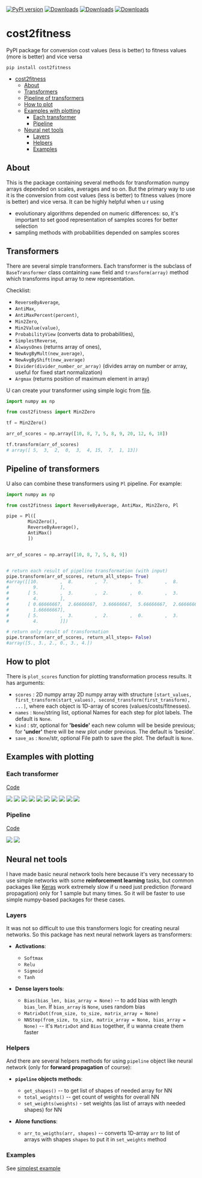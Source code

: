 [![PyPI
version](https://badge.fury.io/py/cost2fitness.svg)](https://pypi.org/project/cost2fitness/)
[![Downloads](https://pepy.tech/badge/cost2fitness)](https://pepy.tech/project/cost2fitness)
[![Downloads](https://pepy.tech/badge/cost2fitness/month)](https://pepy.tech/project/cost2fitness)
[![Downloads](https://pepy.tech/badge/cost2fitness/week)](https://pepy.tech/project/cost2fitness)

# cost2fitness

PyPI package for conversion cost values (less is better) to fitness values (more is better) and vice versa

```
pip install cost2fitness
```

- [cost2fitness](#cost2fitness)
  - [About](#about)
  - [Transformers](#transformers)
  - [Pipeline of transformers](#pipeline-of-transformers)
  - [How to plot](#how-to-plot)
  - [Examples with plotting](#examples-with-plotting)
    - [Each transformer](#each-transformer)
    - [Pipeline](#pipeline)
  - [Neural net tools](#neural-net-tools)
    - [Layers](#layers)
    - [Helpers](#helpers)
    - [Examples](#examples)

## About

This is the package containing several methods for transformation numpy arrays depended on scales, averages and so on. But the primary way to use it is the conversion from cost values (less is better) to fitness values (more is better) and vice versa. It can be highly helpful when u r using 

* evolutionary algorithms depended on numeric differences: so, it's important to set good representation of samples scores for better selection
* sampling methods with probabilities depended on samples scores 

## Transformers

There are several simple transformers. Each transformer is the subclass of `BaseTransformer` class containing `name` field and `transform(array)` method which transforms input array to new representation. 

Checklist:

* `ReverseByAverage`, 
* `AntiMax`, 
* `AntiMaxPercent(percent)`, 
* `Min2Zero`, 
* `Min2Value(value)`, 
* `ProbabilityView` (converts data to probabilities), 
* `SimplestReverse`, 
* `AlwaysOnes` (returns array of ones), 
* `NewAvgByMult(new_average)`,
* `NewAvgByShift(new_average)`
* `Divider(divider_number_or_array)` (divides array on number or array, useful for fixed start normalization)
* `Argmax` (returns position of maximum element in array)

U can create your transformer using simple logic from [file](cost2fitness/transformers.py).

```python
import numpy as np 

from cost2fitness import Min2Zero

tf = Min2Zero()

arr_of_scores = np.array([10, 8, 7, 5, 8, 9, 20, 12, 6, 18])

tf.transform(arr_of_scores)
# array([ 5,  3,  2,  0,  3,  4, 15,  7,  1, 13])
```

## Pipeline of transformers

U also can combine these transformers using `Pl` pipeline. For example:

```python
import numpy as np 

from cost2fitness import ReverseByAverage, AntiMax, Min2Zero, Pl

pipe = Pl([
        Min2Zero(),
        ReverseByAverage(),
        AntiMax()        
        ])


arr_of_scores = np.array([10, 8, 7, 5, 8, 9])


# return each result of pipeline transformation (with input)
pipe.transform(arr_of_scores, return_all_steps= True)
#array([[10.        ,  8.        ,  7.        ,  5.        ,  8.        ,
#         9.        ],
#       [ 5.        ,  3.        ,  2.        ,  0.        ,  3.        ,
#         4.        ],
#       [ 0.66666667,  2.66666667,  3.66666667,  5.66666667,  2.66666667,
#         1.66666667],
#       [ 5.        ,  3.        ,  2.        ,  0.        ,  3.        ,
#         4.        ]])

# return only result of transformation
pipe.transform(arr_of_scores, return_all_steps= False)
#array([5., 3., 2., 0., 3., 4.])

```

## How to plot

There is `plot_scores` function for plotting transformation process results. It has arguments:

* `scores` : 2D numpy array
       2D numpy array with structure `[start_values, first_transform(start_values), second_transform(first_transform), ...]`, where each object is 1D-array of scores (values/costs/fitnesses).
* `names` : `None`/string list, optional
        Names for each step for plot labels. The default is `None`.
* `kind` : str, optional
        for **'beside'** each new column will be beside previous; for **'under'** there will be new plot under previous. The default is 'beside'.
* `save_as` : `None`/str, optional
        File path to save the plot. The default is `None`.

## Examples with plotting

### Each transformer

[Code](tests/tf_for_readme.py)

![](tests/Simplest%20reverse%20example.png)
![](tests/Shifted%20new%20average%20=%205%20example.png)
![](tests/Reverse%20by%20average%20example.png)
![](tests/Prob.%20view%20example.png)
![](tests/Multiple%20new%20average%20=%205%20example.png)
![](tests/Min%20to%20zero%20example.png)
![](tests/Min%20to%20value%20=%202%20example.png)
![](tests/AntiMax%20with%20percent%20=%200.5%20example.png)
![](tests/AntiMax%20example.png)
![](tests/Always%20ones%20example.png)

### Pipeline
[Code](tests/simple_pipe.py)

![](tests/pipe_example_beside.png)
![](tests/pipe_example_under.png)


## Neural net tools

I have made basic neural network tools here because it's very necessary to use simple networks with some **reinforcement learning** tasks, but common packages like [Keras](https://keras.io) work extremely slow if u need just prediction (forward propagation) only for 1 sample but many times. So it will be faster to use simple numpy-based packages for these cases.


### Layers

It was not so difficult to use this transformers logic for creating neural networks. So this package has next neural network layers as transformers:

* **Activations**:
  * `Softmax`
  * `Relu`
  * `Sigmoid`
  * `Tanh`

* **Dense layers tools**:
  * `Bias(bias_len, bias_array = None)` -- to add bias with length `bias_len`. If `bias_array` is `None`, uses random bias
  * `MatrixDot(from_size, to_size, matrix_array = None)`
  * `NNStep(from_size, to_size, matrix_array = None, bias_array = None)` -- it's `MatrixDot` and `Bias` together, if u wanna create them faster

### Helpers

And there are several helpers methods for using `pipeline` object like neural network (only for **forward propagation** of course):

* **`pipeline` objects methods**:
  * `get_shapes()` -- to get list of shapes of needed array for NN
  * `total_weights()` -- get count of weights for overall NN
  * `set_weights(weights)` - set weights (as list of arrays with needed shapes) for NN

* **Alone functions**:
  * `arr_to_weigths(arr, shapes)` -- converts 1D-array `arr` to list of arrays with shapes `shapes` to put it in `set_weights` method

### Examples

See [simplest example](tests/compare_NN.py)






